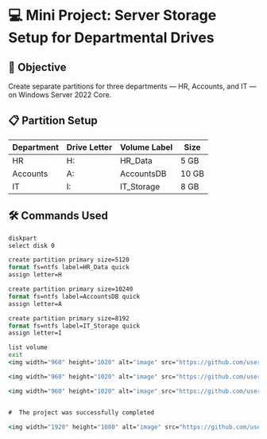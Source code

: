 # 💻 Mini Project: Server Storage Setup for Departmental Drives

## 🎯 Objective
Create separate partitions for three departments — HR, Accounts, and IT — on Windows Server 2022 Core.

## 📋 Partition Setup

| Department | Drive Letter | Volume Label | Size |
|------------|--------------|--------------|------|
| HR         | H:           | HR_Data      | 5 GB |
| Accounts   | A:           | AccountsDB   | 10 GB |
| IT         | I:           | IT_Storage   | 8 GB |

## 🛠️ Commands Used

```cmd
diskpart
select disk 0

create partition primary size=5120
format fs=ntfs label=HR_Data quick
assign letter=H

create partition primary size=10240
format fs=ntfs label=AccountsDB quick
assign letter=A

create partition primary size=8192
format fs=ntfs label=IT_Storage quick
assign letter=I

list volume
exit
<img width="960" height="1020" alt="image" src="https://github.com/user-attachments/assets/cb0230ea-af99-4af9-870b-fa7c0003b73b" />

<img width="960" height="1020" alt="image" src="https://github.com/user-attachments/assets/ca548986-c916-4dfb-b1b5-053d041fca5f" />

<img width="960" height="1020" alt="image" src="https://github.com/user-attachments/assets/55592def-594c-4a38-8571-f485b7eb3b19" />


#  The project was successfully completed

<img width="1920" height="1080" alt="image" src="https://github.com/user-attachments/assets/fdc5ad96-1d4f-4f9f-a0f0-c1100aca621b" />

